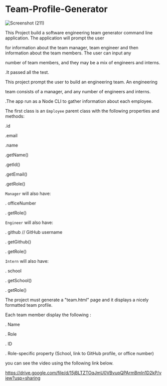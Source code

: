 # Team-Profile-Generator


![Screenshot (211)](https://user-images.githubusercontent.com/65740871/91668693-cd30a780-eacb-11ea-8741-275d52202794.png)




This Project build a software engineering team generator command line application. The application will prompt the user 


for information about the team manager, team engineer and then information about the team members. The user can input any


 number of team members, and they may be a mix of engineers and interns.



.It passed all the test.


This project prompt the user to build an engineering team. An engineering


team consists of a manager, and any number of engineers and interns.


.The app run as a Node CLI to gather information about each employee.

The first class is an `Employee` parent class with the following properties and methods:


 .id


  .email


  .name


  .getName()


   .getId()


   .getEmail()


  .getRole() 


  `Manager` will also have:

  . officeNumber

  . getRole() 


 `Engineer` will also have:

  . github  // GitHub username

  . getGithub()

  . getRole()

  `Intern` will also have:

  . school 

  . getSchool()

  . getRole()


  The project must generate a "team.html" page and it  displays a nicely formatted team profile.  
  
   Each team member display the following :

  . Name

  . Role

  . ID

   . Role-specific property (School, link to GitHub profile, or office number)













you can see the video using the following link below.

https://drive.google.com/file/d/15jBLTZTOqJmU0VBvupQPArmBmIn1D2kP/view?usp=sharing